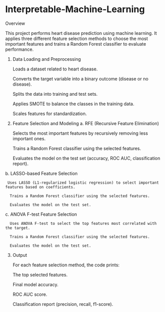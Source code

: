 # Interpretable-Machine-Learning

Overview

This project performs heart disease prediction using machine learning. It applies three different feature selection methods to choose the most important features and trains a Random Forest classifier to evaluate performance.

1. Data Loading and Preprocessing

    Loads a dataset related to heart disease.

    Converts the target variable into a binary outcome (disease or no disease).

    Splits the data into training and test sets.

    Applies SMOTE to balance the classes in the training data.

    Scales features for standardization.

2. Feature Selection and Modeling
  a. RFE (Recursive Feature Elimination)

      Selects the most important features by recursively removing less important ones.

      Trains a Random Forest classifier using the selected features.

      Evaluates the model on the test set (accuracy, ROC AUC, classification report).

  b. LASSO-based Feature Selection

     Uses LASSO (L1-regularized logistic regression) to select important features based on coefficients.

      Trains a Random Forest classifier using the selected features.

      Evaluates the model on the test set.

  c. ANOVA F-test Feature Selection

      Uses ANOVA F-test to select the top features most correlated with the target.

      Trains a Random Forest classifier using the selected features.

      Evaluates the model on the test set.

3. Output

    For each feature selection method, the code prints:

    The top selected features.

    Final model accuracy.

    ROC AUC score.

    Classification report (precision, recall, f1-score).
